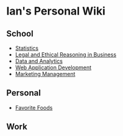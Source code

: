 
# Ian's Personal Wiki
<html>
  <body>
  <h2>School</h2>
<ul>
  <li><a href='/docs/Classes/stats/stats.html'>Statistics</a></li>
  <li><a href='/docs/Classes/LERB/lerb.html'>Legal and Ethical Reasoning in Business</a></li>
  <li><a href='/docs/Classes/D+A/d+a.html'>Data and Analytics</a></li>
  <li><a href='/docs/Classes/WAD/wad.html'>Web Application Development</a></li>
  <li><a href='/docs/Classes/MKTG/mktg.html'>Marketing Management</a></li>
</ul>
<h2>Personal</h2>
<ul><li><a href="/docs/personal/fav-foods.html">Favorite Foods<a/</li></ul>
<h2>Work</h2>
  </body>
</html>
  
